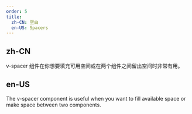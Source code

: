 ```yaml
---
order: 5
title:
  zh-CN: 空白
  en-US: Spacers
---
```


## zh-CN

v-spacer 组件在你想要填充可用空间或在两个组件之间留出空间时非常有用。

## en-US

The v-spacer component is useful when you want to fill available space or make space between two components.
